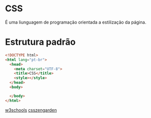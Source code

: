# CSS
É uma liunguagem de programação orientada a estilização da página.

# Estrutura padrão
```html
<!DOCTYPE html>
<html lang="pt-br">
  <head>
    <meta charset="UTF-8">
    <title>CSS</title>
    <style></style>
  </head>
  <body>

  </body>
</html>
```

[w3schools](https://www.w3schools.com/css/default.asp)
[csszengarden](http://www.csszengarden.com/)